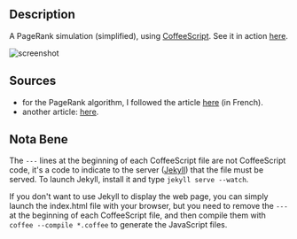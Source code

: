 Description
-----------
A PageRank simulation (simplified), using [CoffeeScript](http://coffeescript.org/). See it in action [here](http://vmarquet.github.io/pagerank/).

![screenshot](./pagerank.png)

Sources
-------
* for the PageRank algorithm, I followed the article [here](http://wassner.blogspot.fr/2014/06/pourquoi-est-ce-important-la-plupart.html) (in French).
* another article: [here](http://williamcotton.com/pagerank-explained-with-javascript).

Nota Bene
---------
The `---` lines at the beginning of each CoffeeScript file are not CoffeeScript code, it's a code to indicate to the server ([Jekyll](http://jekyllrb.com/)) that the file must be served. To launch Jekyll, install it and type `jekyll serve --watch`.

If you don't want to use Jekyll to display the web page, you can simply launch the index.html file with your browser, but you need to remove the `---` at the beginning of each CoffeeScript file, and then compile them with `coffee --compile *.coffee` to generate the JavaScript files.
